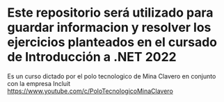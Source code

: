 # Este repositorio será utilizado para guardar informacion y resolver los ejercicios planteados en el cursado de Introducción a .NET 2022

Es un curso dictado por el polo tecnologico de Mina Clavero en conjunto con la empresa Incluit
https://www.youtube.com/c/PoloTecnologicoMinaClavero
